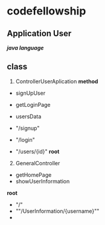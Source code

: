 # codefellowship

## Application User

***java language***

## class
1. ControllerUserAplication
**method**
* signUpUser
* getLoginPage
* usersData

* "/signup"
* "/login"
* "/users/{id}"
**root**



2. GeneralController
* getHomePage
* showUserInformation


**root**

* "/"
* ""/UserInformation/{username}""
*